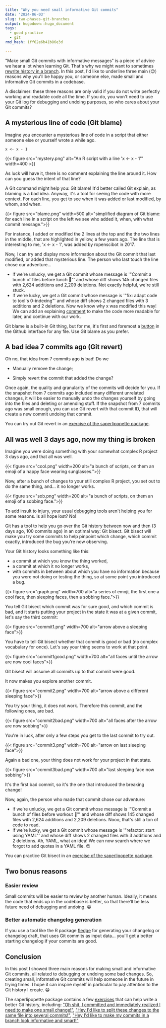 ```yaml
---
title: "Why you need small informative Git commits"
date: '2024-06-03'
slug: two-phases-git-branches
output: hugodown::hugo_document
tags:
  - good practice
  - git
rmd_hash: 1ff62e6b41b86e3d

---
```


"Make small Git commits with informative messages" is a piece of advice we hear a lot when learning Git. That's why we might want to sometimes [rewrite history in a branch](/2023/12/07/two-phases-git-branches/). In this post, I'd like to underline three main (:wink:) reasons why you'll be happy you, or someone else, made small and informative Git commits in a codebase.

A disclaimer: these three reasons are only valid if you do not write perfectly working and readable code all the time. If you do, you won't need to use your Git log for debugging and undoing purposes, so who cares about your Git commits?

## A mysterious line of code (Git blame)

Imagine you encounter a mysterious line of code in a script that either someone else or yourself wrote a while ago.

<div class="highlight">

<pre class='chroma'><code class='language-r' data-lang='r'><span><span class='nv'>x</span> <span class='o'>&lt;-</span> <span class='nv'>x</span> <span class='o'>-</span> <span class='m'>1</span></span></code></pre>

</div>

{{< figure src="mystery.png" alt="An R script with a line 'x <- x - 1'" width=400 >}}

As luck will have it, there is no comment explaining the line around it. How can you guess the intent of that line?

A Git command might help you: Git blame! It'd better called Git explain, as blaming is a bad idea. Anyway, it's a tool for seeing the code with more context. For each line, you get to see when it was added or last modified, by whom, and when.

{{< figure src="blame.png" width=500 alt="simplified diagram of Git blame: for each line in a script on the left we see who added it, when, with what commit message.">}}

For instance, I added or modified the 2 lines at the top and the the two lines in the middle, that are highlighted in yellow, a few years ago. The line that is interesting to me, 'x \<- x - 1', was added by ropenscibot in 2017.

Now, I can try and display more information about the Git commit that last modified, or added that mysterious line. The person who last touch the line chose our adventure...

-   If we're unlucky, we get a Git commit whose message is '"Commit a bunch of files before lunch :spaghetti:"' and whose diff shows 145 changed files with 2,624 additions and 2,209 deletions. Not exactly helpful, we're still stuck.
-   If we're lucky, we get a Git commit whose message is '"fix: adapt code to tool's 0-indexing"' and whose diff shows 2 changed files with 3 additions and 2 deletions. Now we know why x was modified this way! We can add an explaining [comment](https://blog.r-hub.io/2023/01/26/code-comments-self-explaining-code/) to make the code more readable for later, and continue with our work.

Git blame is a built-in Git thing, but for me, it's first and foremost a [button](https://docs.github.com/en/repositories/working-with-files/using-files/viewing-a-file#viewing-the-line-by-line-revision-history-for-a-file) in the Github interface for any file. Use Git blame as you prefer.

## A bad idea 7 commits ago (Git revert)

Oh no, that idea from 7 commits ago is bad! Do we

-   Manually remove the change;

-   Simply revert the commit that added the change?

Once again, the quality and granularity of the commits will decide for you. If the snapshot from 7 commits ago included many different unrelated changes, it will be easier to manually undo the changes yourself by going into the files and deleting or amending stuff. If the snapshot from 7 commits ago was small enough, you can use Git revert with that commit ID, that will create a new commit undoing that commit.

You can try out Git revert in an [exercise of the saperlipopette package](https://maelle.github.io/saperlipopette/reference/exo_revert_file.html).

## All was well 3 days ago, now my thing is broken

Imagine you were doing something with your somewhat complex R project 3 days ago, and that all was well.

{{< figure src="cool.png" width=200 alt="a bunch of scripts, on them an emoji of a happy face wearing sunglasses.">}}

Now, after a bunch of changes to your still complex R project, you set out to do the same thing, and... it no longer works.

{{< figure src="sob.png" width=200 alt="a bunch of scripts, on them an emoji of a sobbing face.">}}

To add insult to injury, your usual [debugging](https://www.pipinghotdata.com/talks/2022-11-11-debugging/) tools aren't helping you for some reasons. Is all hope lost? No!

Git has a tool to help you go over the Git history between now and then (3 days ago, 100 commits ago) in an optimal way: Git bisect. Git bisect will make you try some commits to help pinpoint which change, which commit exactly, introduced the bug you're now observing.

Your Git history looks something like this:

-   a commit at which you know the thing worked,
-   a commit at which it no longer works,
-   with commits in between about which you have no information because you were not doing or testing the thing, so at some point you introduced a bug.

{{< figure src="graph.png" width=700 alt="a series of emoji, the first one a cool face, then sleeping faces, then a sobbing face.">}}

You tell Git bisect which commit was for sure good, and which commit is bad, and it starts putting your project in the state it was at a given commit, let's say the third commit:

{{< figure src="commit1.png" width=700 alt="arrow above a sleeping face">}}

You have to tell Git bisect whether that commit is good or bad (no complex vocabulary for once). Let's say your thing seems to work at that point.

{{< figure src="commit1good.png" width=700 alt="all faces until the arrow are now cool faces">}}

Git bisect will assume all commits up to that commit were good.

It now makes you explore another commit.

{{< figure src="commit2.png" width=700 alt="arrow above a different sleeping face">}}

You try your thing, it does not work. Therefore this commit, and the following ones, are bad.

{{< figure src="commit2bad.png" width=700 alt="all faces after the arrow are now sobbing">}}

You're in luck, after only a few steps you get to the last commit to try out.

{{< figure src="commit3.png" width=700 alt="arrow on last sleeping face">}}

Again a bad one, your thing does not work for your project in that state.

{{< figure src="commit3bad.png" width=700 alt="last sleeping face now sobbing">}}

It's the first bad commit, so it's the one that introduced the breaking change!

Now, again, the person who made that commit chose our adventure:

-   If we're unlucky, we get a Git commit whose message is '"Commit a bunch of files before workout :muscle:"' and whose diff shows 145 changed files with 2,624 additions and 2,209 deletions. Nooo, that's still a ton of code to read.
-   If we're lucky, we get a Git commit whose message is '"refactor: start using YAML"' and whose diff shows 2 changed files with 3 additions and 2 deletions. Ah, YAML, what an idea! We can now search where we forgot to add quotes in a YAML file. :wink:

You can practice Git bisect in an [exercise of the saperlipopette package](https://maelle.github.io/saperlipopette/reference/exo_bisect.html).

## Two bonus reasons

### Easier review

Small commits will be easier to review by another human. Ideally, it means the code that ends up in the codebase is better, so that there'll be less future need of debugging and undoing. :grin:

### Better automatic changelog generation

If you use a tool like the R package [fledge](https://fledge.cynkra.com/dev/) for generating your changelog or changelog draft, that uses Git commits as input data... you'll get a better starting changelog if your commits are good.

## Conclusion

In this post I showed three main reasons for making small and informative Git commits, all related to debugging or undoing some bad changes. So, creating small, informative Git commits will help someone in the future in trying times. I hope it can inspire myself in particular to pay attention to the Git history I create. :grin:

The saperlipopette package contains a few [exercises](https://maelle.github.io/saperlipopette/reference/index.html) that can help write a better Git history, including: ["Oh shit, I committed and immediately realized I need to make one small change!"](https://maelle.github.io/saperlipopette/reference/exo_one_small_change.html), ["Hey I'd like to split these changes to the same file into several commits!"](https://maelle.github.io/saperlipopette/reference/exo_split_changes.html), ["Hey I'd like to make my commits in a branch look informative and smart!"](https://maelle.github.io/saperlipopette/reference/exo_rebase_i.html)

